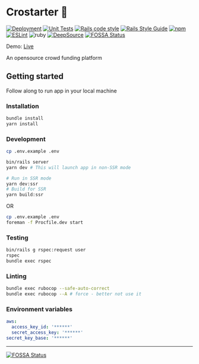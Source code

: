 # Crostarter 🎉

[![Deployment][deploy-image]][deploy-url] [![Unit Tests][rspec-image]][rspec-url] [![Rails code style][rubocop-code-style-image]][rubocop-code-style-url] [![Rails Style Guide][rails-code-style-image]][rails-code-style-url]
[![npm][npm-image]][npm-url] [![ESLint][eslint-image]][eslint-url]
![ruby][ruby-version] [![DeepSource][deepsource-image]][deepsource-url]
[![FOSSA Status][fossa-image]][fossa-url]

Demo: [Live](https://crostarter.fly.dev/)

An opensource crowd funding platform

## Getting started

Follow along to run app in your local machine

### Installation

```bash
bundle install
yarn install
```

### Development

```bash
cp .env.example .env

bin/rails server
yarn dev # This will launch app in non-SSR mode

# Run in SSR mode
yarn dev:ssr
# Build for SSR
yarn build:ssr
```

OR

```bash
cp .env.example .env
foreman -f Procfile.dev start
```

### Testing

```bash
bin/rails g rspec:request user
rspec
bundle exec rspec
```

### Linting

```bash
bundle exec rubocop --safe-auto-correct
bundle exec rubocop --A # force - better not use it
```

### Environment variables

```yml
aws:
  access_key_id: '******'
  secret_access_key: '******'
secret_key_base: '******'
```

---

[deploy-image]: https://github.com/lakshmaji/kickstarter/actions/workflows/deployment.yml/badge.svg?branch=main
[deploy-url]: https://github.com/lakshmaji/kickstarter/actions/workflows/deployment.yml
[rspec-image]: https://github.com/lakshmaji/kickstarter/actions/workflows/spec.yml/badge.svg?branch=main
[rspec-url]: https://github.com/lakshmaji/kickstarter/actions/workflows/spec.yml
[rubocop-code-style-image]: https://img.shields.io/badge/code_style-rubocop-brightgreen.svg
[rubocop-code-style-url]: https://github.com/rubocop/rubocop-rails
[rails-code-style-image]: https://img.shields.io/badge/code_style-community-brightgreen.svg
[rails-code-style-url]: https://rails.rubystyle.guide
[npm-image]: https://img.shields.io/npm/v/eslint-config-standard.svg
[npm-url]: https://npmjs.org/package/eslint-config-standard
[eslint-image]: https://badges.aleen42.com/src/eslint.svg
[eslint-url]: https://eslint.org/
[ruby-version]: https://img.shields.io/badge/ruby-3.1+-ruby.svg?colorA=99004d&colorB=cc0066
[deepsource-image]: https://deepsource.io/gh/lakshmaji/crostarter.svg/?label=active+issues&show_trend=true&token=1iscn-MF5vlAmvh7Nzs1mvHd
[deepsource-url]: https://deepsource.io/gh/lakshmaji/crostarter/?ref=repository-badge
[fossa-image]: https://app.fossa.com/api/projects/git%2Bgithub.com%2Flakshmaji%2Fcrostarter.svg?type=shield
[fossa-url]: https://app.fossa.com/projects/git%2Bgithub.com%2Flakshmaji%2Fcrostarter?ref=badge_shield

[![FOSSA Status](https://app.fossa.com/api/projects/git%2Bgithub.com%2Flakshmaji%2Fcrostarter.svg?type=large)](https://app.fossa.com/projects/git%2Bgithub.com%2Flakshmaji%2Fcrostarter?ref=badge_large)
